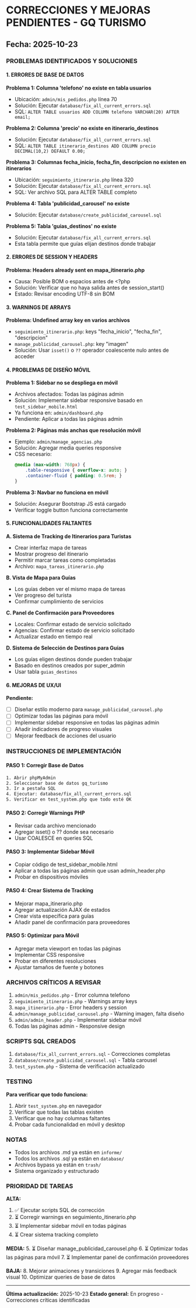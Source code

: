 # CORRECCIONES Y MEJORAS PENDIENTES - GQ TURISMO

## Fecha: 2025-10-23

### PROBLEMAS IDENTIFICADOS Y SOLUCIONES

#### 1. ERRORES DE BASE DE DATOS

**Problema 1: Columna 'telefono' no existe en tabla usuarios**
- Ubicación: `admin/mis_pedidos.php` línea 70
- Solución: Ejecutar `database/fix_all_current_errors.sql`
- SQL: `ALTER TABLE usuarios ADD COLUMN telefono VARCHAR(20) AFTER email;`

**Problema 2: Columna 'precio' no existe en itinerario_destinos**  
- Solución: Ejecutar `database/fix_all_current_errors.sql`
- SQL: `ALTER TABLE itinerario_destinos ADD COLUMN precio DECIMAL(10,2) DEFAULT 0.00;`

**Problema 3: Columnas fecha_inicio, fecha_fin, descripcion no existen en itinerarios**
- Ubicación: `seguimiento_itinerario.php` línea 320
- Solución: Ejecutar `database/fix_all_current_errors.sql`
- SQL: Ver archivo SQL para ALTER TABLE completo

**Problema 4: Tabla 'publicidad_carousel' no existe**
- Solución: Ejecutar `database/create_publicidad_carousel.sql`

**Problema 5: Tabla 'guias_destinos' no existe**
- Solución: Ejecutar `database/fix_all_current_errors.sql`
- Esta tabla permite que guías elijan destinos donde trabajar

#### 2. ERRORES DE SESSION Y HEADERS

**Problema: Headers already sent en mapa_itinerario.php**
- Causa: Posible BOM o espacios antes de <?php
- Solución: Verificar que no haya salida antes de session_start()
- Estado: Revisar encoding UTF-8 sin BOM

#### 3. WARNINGS DE ARRAYS

**Problema: Undefined array key en varios archivos**
- `seguimiento_itinerario.php`: keys "fecha_inicio", "fecha_fin", "descripcion"
- `manage_publicidad_carousel.php`: key "imagen"
- Solución: Usar `isset()` o `??` operador coalescente nulo antes de acceder

#### 4. PROBLEMAS DE DISEÑO MÓVIL

**Problema 1: Sidebar no se despliega en móvil**
- Archivos afectados: Todas las páginas admin
- Solución: Implementar sidebar responsive basado en `test_sidebar_mobile.html`
- Ya funciona en: `admin/dashboard.php`
- Pendiente: Aplicar a todas las páginas admin

**Problema 2: Páginas más anchas que resolución móvil**
- Ejemplo: `admin/manage_agencias.php`
- Solución: Agregar media queries responsive
- CSS necesario:
  ```css
  @media (max-width: 768px) {
      .table-responsive { overflow-x: auto; }
      .container-fluid { padding: 0.5rem; }
  }
  ```

**Problema 3: Navbar no funciona en móvil**
- Solución: Asegurar Bootstrap JS está cargado
- Verificar toggle button funciona correctamente

#### 5. FUNCIONALIDADES FALTANTES

**A. Sistema de Tracking de Itinerarios para Turistas**
- Crear interfaz mapa de tareas
- Mostrar progreso del itinerario
- Permitir marcar tareas como completadas
- Archivo: `mapa_tareas_itinerario.php`

**B. Vista de Mapa para Guías**
- Los guías deben ver el mismo mapa de tareas
- Ver progreso del turista
- Confirmar cumplimiento de servicios

**C. Panel de Confirmación para Proveedores**
- Locales: Confirmar estado de servicio solicitado
- Agencias: Confirmar estado de servicio solicitado
- Actualizar estado en tiempo real

**D. Sistema de Selección de Destinos para Guías**
- Los guías eligen destinos donde pueden trabajar
- Basado en destinos creados por super_admin
- Usar tabla `guias_destinos`

#### 6. MEJORAS DE UX/UI

**Pendiente:**
- [ ] Diseñar estilo moderno para `manage_publicidad_carousel.php`
- [ ] Optimizar todas las páginas para móvil
- [ ] Implementar sidebar responsive en todas las páginas admin
- [ ] Añadir indicadores de progreso visuales
- [ ] Mejorar feedback de acciones del usuario

### INSTRUCCIONES DE IMPLEMENTACIÓN

#### PASO 1: Corregir Base de Datos
```bash
1. Abrir phpMyAdmin
2. Seleccionar base de datos gq_turismo
3. Ir a pestaña SQL
4. Ejecutar: database/fix_all_current_errors.sql
5. Verificar en test_system.php que todo esté OK
```

#### PASO 2: Corregir Warnings PHP
- Revisar cada archivo mencionado
- Agregar isset() o ?? donde sea necesario
- Usar COALESCE en queries SQL

#### PASO 3: Implementar Sidebar Móvil
- Copiar código de test_sidebar_mobile.html
- Aplicar a todas las páginas admin que usan admin_header.php
- Probar en dispositivos móviles

#### PASO 4: Crear Sistema de Tracking
- Mejorar mapa_itinerario.php
- Agregar actualización AJAX de estados
- Crear vista específica para guías
- Añadir panel de confirmación para proveedores

#### PASO 5: Optimizar para Móvil
- Agregar meta viewport en todas las páginas
- Implementar CSS responsive
- Probar en diferentes resoluciones
- Ajustar tamaños de fuente y botones

### ARCHIVOS CRÍTICOS A REVISAR

1. `admin/mis_pedidos.php` - Error columna telefono
2. `seguimiento_itinerario.php` - Warnings array keys
3. `mapa_itinerario.php` - Error headers y session
4. `admin/manage_publicidad_carousel.php` - Warning imagen, falta diseño
5. `admin/admin_header.php` - Implementar sidebar móvil
6. Todas las páginas admin - Responsive design

### SCRIPTS SQL CREADOS

1. `database/fix_all_current_errors.sql` - Correcciones completas
2. `database/create_publicidad_carousel.sql` - Tabla carousel
3. `test_system.php` - Sistema de verificación actualizado

### TESTING

**Para verificar que todo funciona:**
1. Abrir `test_system.php` en navegador
2. Verificar que todas las tablas existen
3. Verificar que no hay columnas faltantes
4. Probar cada funcionalidad en móvil y desktop

### NOTAS

- Todos los archivos .md ya están en `informe/`
- Todos los archivos .sql ya están en `database/`
- Archivos bypass ya están en `trash/`
- Sistema organizado y estructurado

### PRIORIDAD DE TAREAS

**ALTA:**
1. ✅ Ejecutar scripts SQL de corrección
2. ⏳ Corregir warnings en seguimiento_itinerario.php
3. ⏳ Implementar sidebar móvil en todas páginas
4. ⏳ Crear sistema tracking completo

**MEDIA:**
5. ⏳ Diseñar manage_publicidad_carousel.php
6. ⏳ Optimizar todas las páginas para móvil
7. ⏳ Implementar panel de confirmación proveedores

**BAJA:**
8. Mejorar animaciones y transiciones
9. Agregar más feedback visual
10. Optimizar queries de base de datos

---

**Última actualización:** 2025-10-23
**Estado general:** En progreso - Correcciones críticas identificadas
